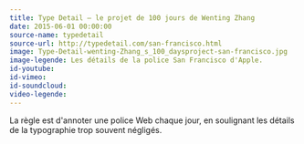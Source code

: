 ```yaml
---
title: Type Detail – le projet de 100 jours de Wenting Zhang
date: 2015-06-01 00:00:00
source-name: typedetail  
source-url: http://typedetail.com/san-francisco.html
image: Type-Detail-wenting-Zhang_s_100_daysproject-san-francisco.jpg
image-legende: Les détails de la police San Francisco d'Apple.
id-youtube:
id-vimeo:
id-soundcloud:
video-legende:
---
```


La règle est d'annoter une police Web chaque jour, en soulignant les détails de la typographie trop souvent négligés.